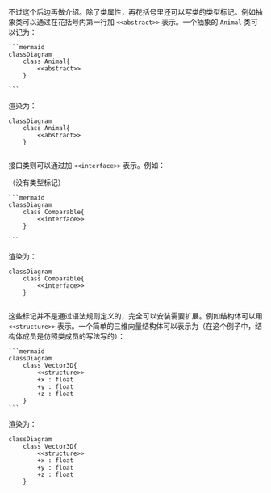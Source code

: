 

不过这个后边再做介绍。除了类属性，再花括号里还可以写类的类型标记。例如抽象类可以通过在花括号内第一行加 `<<abstract>>` 表示。一个抽象的 `Animal` 类可以记为：

````
```mermaid
classDiagram
    class Animal{
        <<abstract>>
    }
    
```
````

渲染为：

```mermaid
classDiagram
    class Animal{
        <<abstract>>
    }
    
```

接口类则可以通过加 `<<interface>>` 表示。例如：


（没有类型标记）

````
```mermaid
classDiagram
    class Comparable{
        <<interface>>
    }
    
```
````

渲染为：

```mermaid
classDiagram
    class Comparable{
        <<interface>>
    }
    
```

这些标记并不是通过语法规则定义的，完全可以安装需要扩展。例如结构体可以用 `<<structure>>` 表示。一个简单的三维向量结构体可以表示为（在这个例子中，结构体成员是仿照类成员的写法写的）：

````
```mermaid
classDiagram
    class Vector3D{
        <<structure>>
        +x : float
        +y : float
        +z : float
    }
```
````

渲染为：

```mermaid
classDiagram
    class Vector3D{
        <<structure>>
        +x : float
        +y : float
        +z : float
    }
```

